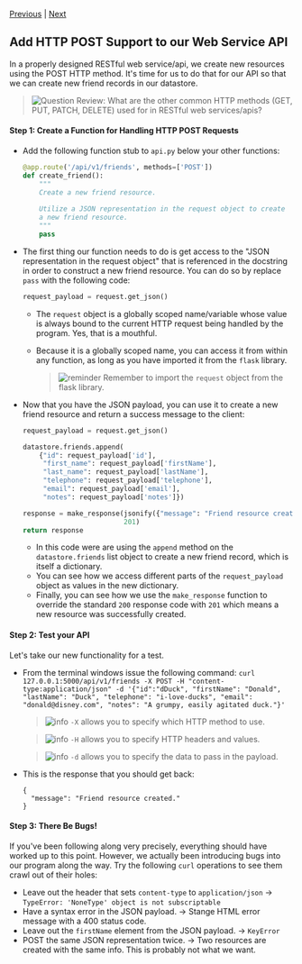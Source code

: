 [Previous](exercise-3.md) |  [Next](exercise-5.md)
## Add HTTP POST Support to our Web Service API
In a properly designed RESTful web service/api, we create new resources using
the POST HTTP method.  It's time for us to do that for our API so that we can 
create new friend records in our datastore.

> ![Question](../images/question.png) Review: What are the other common HTTP
methods (GET, PUT, PATCH, DELETE) used for in RESTful web services/apis?

#### Step 1: Create a Function for Handling HTTP POST Requests
* Add the following function stub to `api.py` below your other functions:
    ```python
    @app.route('/api/v1/friends', methods=['POST'])
    def create_friend():
        """
        Create a new friend resource. 
        
        Utilize a JSON representation in the request object to create
        a new friend resource.
        """
        pass
    ```

* The first thing our function needs to do is get access to the 
"JSON representation in the request object" that is referenced in the 
docstring in order to construct a new friend resource.  You can do so by 
replace `pass` with the following code:

    ```python
    request_payload = request.get_json()
    ```
    * The `request` object is a globally scoped name/variable whose value is 
    always bound to the current HTTP request being handled by the program. Yes,
    that is a mouthful.
    * Because it is a globally scoped name, you can access it from within any
    function, as long as you have imported it from the `flask` library.
    
        > ![reminder](../images/reminder.png) Remember to import the `request`
        > object from the flask library.
         
* Now that you have the JSON payload, you can use it to create a new
friend resource and return a success message to the client:

    ```python
    request_payload = request.get_json()
    
    datastore.friends.append(
        {"id": request_payload['id'],
         "first_name": request_payload['firstName'],
         "last_name": request_payload['lastName'],
         "telephone": request_payload['telephone'],
         "email": request_payload['email'],
         "notes": request_payload['notes']})

    response = make_response(jsonify({"message": "Friend resource created."}),
                             201)
    return response
    ```
    
    * In this code were are using the `append` method on the `datastore.friends`
    list object to create a new friend record, which is itself a dictionary.
    * You can see how we access different parts of the `request_payload` 
    object as values in the new dictionary.
    * Finally, you can see how we use the `make_response` function to override
    the standard `200` response code with `201` which means a new resource
    was successfully created.
    
#### Step 2: Test your API
Let's take our new functionality for a test.
* From the terminal windows issue the following command: `curl 127.0.0.1:5000/api/v1/friends -X POST -H "content-type:application/json" -d '{"id":"dDuck", "firstName": "Donald", "lastName": "Duck", "telephone": "i-love-ducks", "email": "donald@disney.com", "notes": "A grumpy, easily agitated duck."}'`
    
    > ![info](../images/information.png) `-X` allows you to specify which HTTP method to use.
    
    > ![info](../images/information.png) `-H` allows you to specify HTTP headers and values.
    
    > ![info](../images/information.png) `-d` allows you to specify the data to pass in the payload.
* This is the response that you should get back:
    
    ```
    {
      "message": "Friend resource created."
    }
    ```
    
#### Step 3: There Be Bugs!
If you've been following along very precisely, everything should have worked
up to this point.  However, we actually been introducing bugs into our program
along the way.  Try the following `curl` operations to see them crawl out of their 
holes:
    
* Leave out the header that sets `content-type` to `application/json` -> `TypeError: 'NoneType' object is not subscriptable` 
* Have a syntax error in the JSON payload. -> Stange HTML error message with a 400 status code.
* Leave out the `firstName` element from the JSON payload. -> `KeyError`
* POST the same JSON representation twice. -> 
Two resources are created with the same info.  This is probably not what we want.